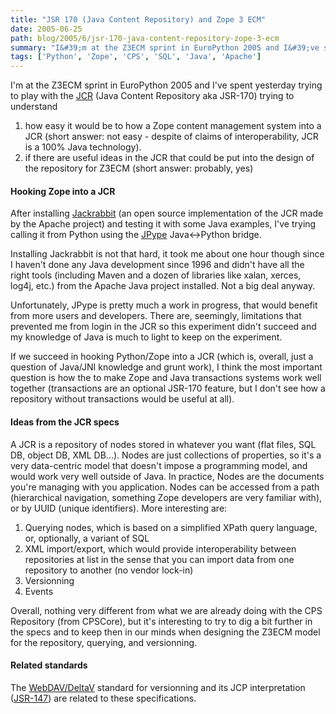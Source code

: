 ```yaml
---
title: "JSR 170 (Java Content Repository) and Zope 3 ECM"
date: 2005-06-25
path: blog/2005/6/jsr-170-java-content-repository-zope-3-ecm
summary: "I&#39;m at the Z3ECM sprint in EuroPython 2005 and I&#39;ve spent yesterday trying to play with the JCR (Java Content Repository aka JSR-170) trying to understand how easy it would be to how a Zope content management system into a JCR (short answer: not easy - despite of claims of interoperability, JCR is a 100% Java technology)."
tags: ['Python', 'Zope', 'CPS', 'SQL', 'Java', 'Apache']
---
```


I&#39;m at the Z3ECM sprint in EuroPython 2005 and I&#39;ve spent yesterday trying
to play with the <a href="http://www.artima.com/lejava/articles/contentrepository.html">JCR</a> 
(Java Content Repository aka JSR-170) trying to understand

<ol>
<li>how easy it would be to how a Zope content management system into a JCR
(short answer: not easy - despite of claims of interoperability, JCR is a
100% Java technology).</li>
<li>if there are useful ideas in the JCR that could be put into the design
of the repository for Z3ECM (short answer: probably, yes)</li>
</ol>

<h4>Hooking Zope into a JCR</h4> 

After installing <a href="http://incubator.apache.org/jackrabbit/">Jackrabbit</a> (an open source implementation of the JCR made by the Apache project) and testing it 
with some Java examples, I've trying calling it from Python using the <a href="http://jpype.sourceforge.net/">JPype</a> Java&lt;-&gt;Python 
bridge.

Installing Jackrabbit is not that hard, it took me about one hour though 
since I haven't done any Java development since 1996 and didn't have all the 
right tools (including Maven and a dozen of libraries like xalan, xerces, 
log4j, etc.) from the Apache Java project installed. Not a big deal 
anyway.

Unfortunately, JPype is pretty much a work in progress, that would benefit 
from more users and developers. There are, seemingly, limitations that 
prevented me from login in the JCR so this experiment didn't succeed and my 
knowledge of Java is much to light to keep on the experiment.

If we succeed in hooking Python/Zope into a JCR (which is, overall, just a 
question of Java/JNI knowledge and grunt work), I think the most important 
question is how the to make Zope and Java transactions systems work well 
together (transactions are an optional JSR-170 feature, but I don't see how 
a repository without transactions would be useful at all).

<h4>Ideas from the JCR specs</h4> 

A JCR is a repository of nodes stored in whatever you want (flat files, SQL 
DB, object DB, XML DB...). Nodes are just collections of properties, so it's 
a very data-centric model that doesn't impose a programming model, and would 
work very well outside of Java. In practice, Nodes are the documents you're 
managing with you application. Nodes can be accessed from a path 
(hierarchical navigation, something Zope developers are very familiar 
with), or by UUID (unique identifiers). More interesting are:

<ol>
<li>Querying nodes, which is based on a simplified XPath query language,
or, optionally, a variant of SQL</li>
<li>XML import/export, which would provide interoperability between
repositories at list in the sense that you can import data from one
repository to another (no vendor lock-in)</li>
<li>Versionning</li>
<li>Events<br></li>
</ol> 

Overall, nothing very different from what we are already doing with the CPS 
Repository (from CPSCore), but it's interesting to try to dig a bit further 
in the specs and to keep then in our minds when designing the Z3ECM model 
for the repository, querying, and versionning.

<h4>Related standards</h4> 

The <a href="http://www.webdav.org/deltav/">WebDAV/DeltaV</a> standard for 
versionning and its JCP interpretation (<a href="http://jcp.org/aboutJava/communityprocess/review/jsr147/index.html">JSR-147</a>) are related to these specifications. 

